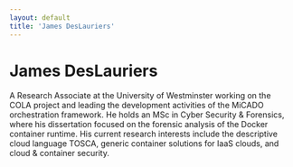 ```yaml
---
layout: default
title: 'James DesLauriers'
---
```


# James DesLauriers

A Research Associate at the University of Westminster working on the COLA project and leading the development activities of the MiCADO orchestration framework. He holds an MSc in Cyber Security & Forensics, where his dissertation focused on the forensic analysis of the Docker container runtime. His current research interests include the descriptive cloud language TOSCA, generic container solutions for IaaS clouds, and cloud & container security.